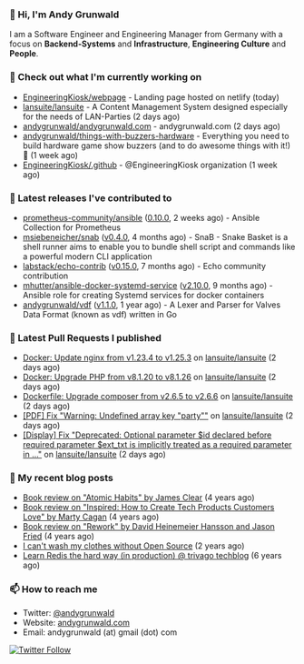 ### 👋 Hi, I'm Andy Grunwald

I am a Software Engineer and Engineering Manager from Germany with a focus on **Backend-Systems** and **Infrastructure**, **Engineering Culture** and **People**.

### 👷 Check out what I'm currently working on


- [EngineeringKiosk/webpage](https://github.com/EngineeringKiosk/webpage) - Landing page hosted on netlify (today)
- [lansuite/lansuite](https://github.com/lansuite/lansuite) - A Content Management System designed especially for the needs of LAN-Parties (2 days ago)
- [andygrunwald/andygrunwald.com](https://github.com/andygrunwald/andygrunwald.com) - andygrunwald.com (2 days ago)
- [andygrunwald/things-with-buzzers-hardware](https://github.com/andygrunwald/things-with-buzzers-hardware) - Everything you need to build hardware game show buzzers (and to do awesome things with it!) 🚀 (1 week ago)
- [EngineeringKiosk/.github](https://github.com/EngineeringKiosk/.github) - @EngineeringKiosk organization (1 week ago)

### 🔭 Latest releases I've contributed to


- [prometheus-community/ansible](https://github.com/prometheus-community/ansible) ([0.10.0](https://github.com/prometheus-community/ansible/releases/tag/0.10.0), 2 weeks ago) - Ansible Collection for Prometheus
- [msiebeneicher/snab](https://github.com/msiebeneicher/snab) ([v0.4.0](https://github.com/msiebeneicher/snab/releases/tag/v0.4.0), 4 months ago) - SnaB - Snake Basket is a shell runner aims to enable you to bundle shell script and commands like a powerful modern CLI application
- [labstack/echo-contrib](https://github.com/labstack/echo-contrib) ([v0.15.0](https://github.com/labstack/echo-contrib/releases/tag/v0.15.0), 7 months ago) - Echo community contribution
- [mhutter/ansible-docker-systemd-service](https://github.com/mhutter/ansible-docker-systemd-service) ([v2.10.0](https://github.com/mhutter/ansible-docker-systemd-service/releases/tag/v2.10.0), 9 months ago) - Ansible role for creating Systemd services for docker containers
- [andygrunwald/vdf](https://github.com/andygrunwald/vdf) ([v1.1.0](https://github.com/andygrunwald/vdf/releases/tag/v1.1.0), 1 year ago) - A Lexer and Parser for Valves Data Format (known as vdf) written in Go

### 🔨 Latest Pull Requests I published


- [Docker: Update nginx from v1.23.4 to v1.25.3](https://github.com/lansuite/lansuite/pull/839) on [lansuite/lansuite](https://github.com/lansuite/lansuite) (2 days ago)
- [Docker: Upgrade PHP from v8.1.20 to v8.1.26](https://github.com/lansuite/lansuite/pull/838) on [lansuite/lansuite](https://github.com/lansuite/lansuite) (2 days ago)
- [Dockerfile: Upgrade composer from v2.6.5 to v2.6.6](https://github.com/lansuite/lansuite/pull/837) on [lansuite/lansuite](https://github.com/lansuite/lansuite) (2 days ago)
- [[PDF] Fix &#34;Warning: Undefined array key &#34;party&#34;&#34;](https://github.com/lansuite/lansuite/pull/836) on [lansuite/lansuite](https://github.com/lansuite/lansuite) (2 days ago)
- [[Display] Fix &#34;Deprecated: Optional parameter $id declared before required parameter $ext_txt is implicitly treated as a required parameter in ...&#34;](https://github.com/lansuite/lansuite/pull/835) on [lansuite/lansuite](https://github.com/lansuite/lansuite) (2 days ago)

### 📝 My recent blog posts


- [Book review on &#34;Atomic Habits&#34; by James Clear](https://andygrunwald.com/blog/book-review-on-atomic-habits-by-james-clear/) (4 years ago)
- [Book review on &#34;Inspired: How to Create Tech Products Customers Love&#34; by Marty Cagan](https://andygrunwald.com/blog/book-review-on-inspired-how-to-create-tech-products-customers-love-by-marty-cagan/) (4 years ago)
- [Book review on &#34;Rework&#34; by David Heinemeier Hansson and Jason Fried](https://andygrunwald.com/blog/book-review-on-rework-by-david-heinemeier-hansson-and-jason-fried/) (4 years ago)
- [I can&#39;t wash my clothes without Open Source](https://andygrunwald.com/blog/i-cant-wash-my-clothes-without-open-source/) (2 years ago)
- [Learn Redis the hard way (in production) @ trivago techblog](https://andygrunwald.com/blog/learn-redis-the-hard-way-in-production-trivago-techblog/) (6 years ago)

### 📫 How to reach me

- Twitter: [@andygrunwald](https://twitter.com/andygrunwald)
- Website: [andygrunwald.com](https://andygrunwald.com)
- Email: andygrunwald (at) gmail (dot) com

[![Twitter Follow](https://img.shields.io/twitter/follow/andygrunwald?label=Follow&style=social)](https://twitter.com/andygrunwald)
